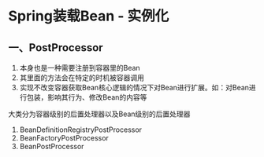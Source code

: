 # Spring装载Bean - 实例化


## 一、PostProcessor
1. 本身也是一种需要注册到容器里的Bean
2. 其里面的方法会在特定的时机被容器调用
3. 实现不改变容器获取Bean核心逻辑的情况下对Bean进行扩展。如：对Bean进行包装，影响其行为、修改Bean的内容等


大类分为容器级别的后置处理器以及Bean级别的后置处理器
1. BeanDefinitionRegistryPostProcessor
2. BeanFactoryPostProcessor
3. BeanPostProcessor

<ad/>
<comment/>